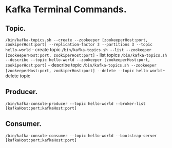 # Kafka Terminal Commands.

## Topic.
`/bin/kafka-topics.sh --create --zookeeper [zookeeperHost:port, zookiperHost:port] --replication-factor 3 --partitions 3 --topic hello-world` - create topic
`/bin/kafka-topics.sh --list --zookeeper [zookeeperHost:port, zookiperHost:port]` - list topics
`/bin/kafka-topics.sh --describe --topic hello-world --zookeeper [zookeeperHost:port, zookiperHost:port]` - describe topic
`/bin/kafka-topics.sh --zookeeper [zookeeperHost:port, zookiperHost:port] --delete --topic hello-world` - delete topic

## Producer.
`/bin/kafka-console-producer --topic hello-world --broker-list [kafkaHost:port;kafkaHost:port]`

## Consumer.
`/bin/kafka-console-consumer --topic hello-world --bootstrap-server [kafkaHost:port;kafkaHost:port]`